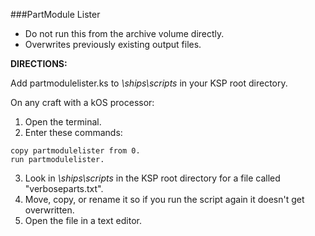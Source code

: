 ###PartModule Lister
- Do not run this from the archive volume directly.
- Overwrites previously existing output files.

**DIRECTIONS:**

Add partmodulelister.ks to _\ships\scripts_ in your KSP root directory.

On any craft with a kOS processor:
 1. Open the terminal.
 2. Enter these commands:

 ```
 copy partmodulelister from 0.
 run partmodulelister.
 ```
 3. Look in _\ships\scripts_ in the KSP root directory for a file called "verboseparts.txt".
 4. Move, copy, or rename it so if you run the script again it doesn't get overwritten.
 5. Open the file in a text editor. 
